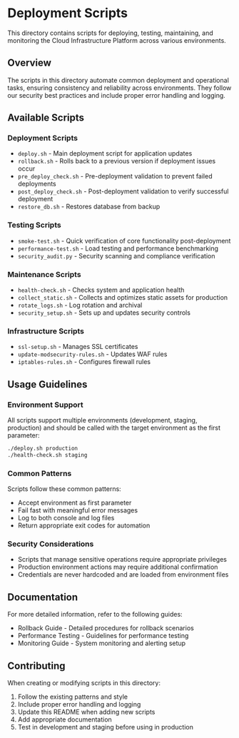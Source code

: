 # Deployment Scripts

This directory contains scripts for deploying, testing, maintaining, and monitoring the Cloud Infrastructure Platform across various environments.

## Overview

The scripts in this directory automate common deployment and operational tasks, ensuring consistency and reliability across environments. They follow our security best practices and include proper error handling and logging.

## Available Scripts

### Deployment Scripts

- `deploy.sh` - Main deployment script for application updates
- `rollback.sh` - Rolls back to a previous version if deployment issues occur
- `pre_deploy_check.sh` - Pre-deployment validation to prevent failed deployments
- `post_deploy_check.sh` - Post-deployment validation to verify successful deployment
- `restore_db.sh` - Restores database from backup

### Testing Scripts

- `smoke-test.sh` - Quick verification of core functionality post-deployment
- `performance-test.sh` - Load testing and performance benchmarking
- `security_audit.py` - Security scanning and compliance verification

### Maintenance Scripts

- `health-check.sh` - Checks system and application health
- `collect_static.sh` - Collects and optimizes static assets for production
- `rotate_logs.sh` - Log rotation and archival
- `security_setup.sh` - Sets up and updates security controls

### Infrastructure Scripts

- `ssl-setup.sh` - Manages SSL certificates
- `update-modsecurity-rules.sh` - Updates WAF rules
- `iptables-rules.sh` - Configures firewall rules

## Usage Guidelines

### Environment Support

All scripts support multiple environments (development, staging, production) and should be called with the target environment as the first parameter:

```bash
./deploy.sh production
./health-check.sh staging

```

### Common Patterns

Scripts follow these common patterns:

- Accept environment as first parameter
- Fail fast with meaningful error messages
- Log to both console and log files
- Return appropriate exit codes for automation

### Security Considerations

- Scripts that manage sensitive operations require appropriate privileges
- Production environment actions may require additional confirmation
- Credentials are never hardcoded and are loaded from environment files

## Documentation

For more detailed information, refer to the following guides:

- Rollback Guide - Detailed procedures for rollback scenarios
- Performance Testing - Guidelines for performance testing
- Monitoring Guide - System monitoring and alerting setup

## Contributing

When creating or modifying scripts in this directory:

1. Follow the existing patterns and style
2. Include proper error handling and logging
3. Update this README when adding new scripts
4. Add appropriate documentation
5. Test in development and staging before using in production